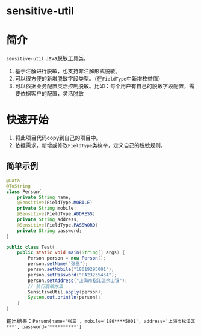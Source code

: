 # sensitive-util

# 简介

`sensitive-util` Java脱敏工具类。

1. 基于注解进行脱敏，也支持非注解形式脱敏。
2. 可以很方便的新增脱敏字段类型。（在`FieldType`中新增枚举值）
3. 可以依据业务配置灵活控制脱敏。比如：每个用户有自己的脱敏字段配置，需要依据客户的配置，灵活脱敏

# 快速开始
1. 将此项目代码copy到自己的项目中。
2. 依据需求，新增或修改`FieldType`类枚举，定义自己的脱敏规则。

## 简单示例
```java
@Data
@ToString
class Person{
    private String name;
    @Sensitive(FieldType.MOBILE)
    private String mobile;
    @Sensitive(FieldType.ADDRESS)
    private String address;
    @Sensitive(FieldType.PASSWORD)
    private String password;
}

public class Test{
    public static void main(String[] args) {
        Person person = new Person();
        person.setName("张三");
        person.setMobile("18019295001");
        person.setPassword("PA23235454");
        person.setAddress("上海市松江区佘山镇");
        // 执行脱敏方法
        SensitiveUtil.apply(person);
        System.out.println(person);
    }
}
```
输出结果：`Person{name='张三', mobile='180****5001', address='上海市松江区***', password='**********'}`
